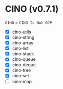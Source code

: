 # CINO (v0.7.1)

`CINO` = `CINO Is Not OOP`

- [x] cino-utils
- [x] cino-string
- [x] cino-array
- [x] cino-list
- [x] cino-stack
- [x] cino-queue
- [x] cino-deque
- [x] cino-tree
- [x] cino-set
- [ ] cino-map